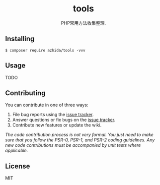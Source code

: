 <h1 align="center"> tools </h1>

<p align="center"> PHP常用方法收集整理.</p>


## Installing

```shell
$ composer require azhida/tools -vvv
```

## Usage

TODO

## Contributing

You can contribute in one of three ways:

1. File bug reports using the [issue tracker](https://github.com/azhida/tools/issues).
2. Answer questions or fix bugs on the [issue tracker](https://github.com/azhida/tools/issues).
3. Contribute new features or update the wiki.

_The code contribution process is not very formal. You just need to make sure that you follow the PSR-0, PSR-1, and PSR-2 coding guidelines. Any new code contributions must be accompanied by unit tests where applicable._

## License

MIT